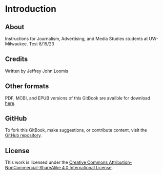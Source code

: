 # Introduction

## About

Instructions for Journalism, Advertising, and Media Studies students at UW-Milwaukee. Test 8/15/23

## Credits

Written by Jeffrey John Loomis&#x20;

## Other formats

PDF, MOBI, and EPUB versions of this GitBook are availble for download [here](https://www.gitbook.com/book/jjloomis/wordpress-adding-content-to-a-news-site/details).

## GitHub

To fork this GitBook, make suggestions, or contribute content, visit the [GitHub repository](https://github.com/jjloomis/wordpress-adding-content-to-media-milwaukee).

## License

This work is licensed under the [Creative Commons Attribution-NonCommercial-ShareAlike 4.0 International License](https://creativecommons.org/licenses/by-nc-sa/4.0/).
